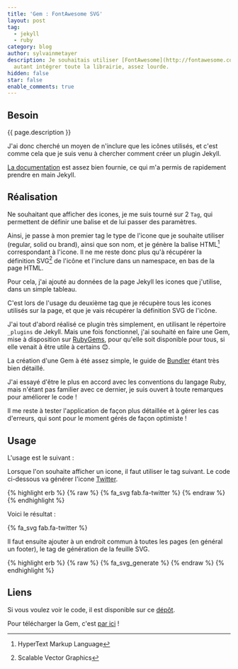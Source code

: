 ```yaml
---
title: 'Gem : FontAwesome SVG'
layout: post
tag:
  - jekyll
  - ruby
category: blog
author: sylvainmetayer
description: Je souhaitais utiliser [FontAwesome](http://fontawesome.com/) sans pour
  autant intégrer toute la librairie, assez lourde.
hidden: false
star: false
enable_comments: true
---
```


## Besoin

{{ page.description }}

J'ai donc cherché un moyen de n'inclure que les icônes utilisés, et c'est comme cela que je suis venu à chercher comment créer un plugin Jekyll.

[La documentation](https://jekyllrb.com/docs/plugins/your-first-plugin/) est assez bien fournie, ce qui m'a permis de rapidement prendre en main Jekyll.

## Réalisation

Ne souhaitant que afficher des icones, je me suis tourné sur 2 `Tag`, qui permettent de définir une balise et de lui passer des paramètres.

Ainsi, je passe à mon premier tag le type de l'icone que je souhaite utiliser (regular, solid ou brand), ainsi que son nom, et je génère la balise HTML[^1] correspondant à l'icone. Il ne me reste donc plus qu'à récupérer la définition SVG[^3] de l'icône et l'inclure dans un namespace, en bas de la page HTML.

Pour cela, j'ai ajouté au données de la page Jekyll les icones que j'utilise, dans un simple tableau.

C'est lors de l'usage du deuxième tag que je récupère tous les icones utilisés sur la page, et que je vais récupérer la définition SVG de l'icône.

J'ai tout d'abord réalisé ce plugin très simplement, en utilisant le répertoire `_plugins` de Jekyll. Mais une fois fonctionnel, j'ai souhaité en faire une Gem, mise à disposition sur [RubyGems](https://rubygems.org/), pour qu'elle soit disponible pour tous, si elle venait à être utile à certains :blush:.

La création d'une Gem à été assez simple, le guide de [Bundler](https://bundler.io/v1.17/guides/creating_gem.html) étant très bien détaillé.

J'ai essayé d'être le plus en accord avec les conventions du langage Ruby, mais n'étant pas familier avec ce dernier, je suis ouvert à toute remarques pour améliorer le code !

Il me reste à tester l'application de façon plus détaillée et à gérer les cas d'erreurs, qui sont pour le moment gérés de façon optimiste !

## Usage

L'usage est le suivant :

Lorsque l'on souhaite afficher un icone, il faut utiliser le tag suivant. Le code ci-dessous va générer l'icone [Twitter](https://fontawesome.com/icons/twitter?style=brands).

{% highlight erb %}
{% raw %}
{% fa_svg fab.fa-twitter %}
{% endraw %}
{% endhighlight %}

Voici le résultat :

{% fa_svg fab.fa-twitter %}

Il faut ensuite ajouter à un endroit commun à toutes les pages (en général un footer), le tag de génération de la feuille SVG.

{% highlight erb %}
{% raw %}
{% fa_svg_generate %}
{% endraw %}
{% endhighlight %}

## Liens

Si vous voulez voir le code, il est disponible sur ce [dépôt](https://github.com/sylvainmetayer/jekyll-fontawesome-svg).

Pour télécharger la Gem, c'est [par ici](https://rubygems.org/gems/jekyll-fontawesome-svg) !

[^1]: HyperText Markup Language
[^2]: Cascading Style Sheets
[^3]: Scalable Vector Graphics